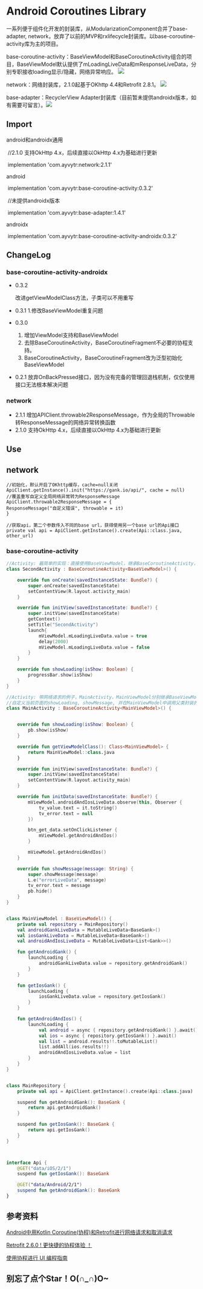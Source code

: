 # Android Coroutines Library 

一系列便于组件化开发的封装库，从ModularizationComponent合并了base-adapter, network，放弃了以前的MVP和rxlifecycle封装库。以base-coroutine-activity库为主的项目。



base-coroutine-activity：BaseViewModel和BaseCoroutineActivity组合的项目，BaseViewModel默认提供了mLoadingLiveData和mResponseLiveData，分别专职接收loading显示/隐藏，网络异常响应。 [![](https://img.shields.io/badge/jCenter-0.3.2-red.svg)](https://bintray.com/ayvytr/maven/base-coroutine-activity/_latestVersion)

network：网络封装库，2.1.0起基于OKhttp 4.4和Retrofit 2.8.1。 [![](https://img.shields.io/badge/jCenter-2.1.1-red.svg)](https://bintray.com/ayvytr/maven/network/_latestVersion)

base-adapter：RecyclerView Adapter封装库（目前暂未提供androidx版本，如有需要可留言）。[![](https://img.shields.io/badge/jCenter-1.4.1-red.svg)](https://bintray.com/ayvytr/maven/base-adapter/_latestVersion)





## Import

android和androidx通用

​	//2.1.0 支持OkHttp 4.x，后续直接以OkHttp 4.x为基础进行更新

​	implementation 'com.ayvytr:network:2.1.1'



android

​	implementation 'com.ayvytr:base-coroutine-activity:0.3.2'



​	//未提供androidx版本

​	implementation 'com.ayvytr:base-adapter:1.4.1'



androidx

​	implementation 'com.ayvytr:base-coroutine-activity-androidx:0.3.2'



## ChangeLog

### base-coroutine-activity-androidx
* 0.3.2
  
    改进getViewModelClass方法，子类可以不用重写
    
* 0.3.1
    1.修改BaseViewModel重复问题
    
* 0.3.0  
    1. 增加ViewModel支持和BaseViewModel
    2. 去除BaseCoroutineActivity，BaseCoroutineFragment不必要的协程支持。
    3. BaseCoroutineActivity，BaseCoroutineFragment改为泛型初始化BaseViewModel
    
* 0.2.1  放弃OnBackPressed接口，因为没有完备的管理回退栈机制，仅仅使用接口无法根本解决问题

### network

* 2.1.1  增加APIClient.throwable2ResponseMessage，作为全局的Throwable转ResponseMessage的网络异常转换函数
* 2.1.0  支持OkHttp 4.x，后续直接以OkHttp 4.x为基础进行更新



## Use

## network

```
//初始化，默认开启了OKhttp缓存，cache=null关闭
ApiClient.getInstance().init("https://gank.io/api/", cache = null)
//覆盖重写自定义全局网络异常转为ResponseMessage
ApiClient.throwable2ResponseMessage = {
ResponseMessage("自定义错误", throwable = it)
}

//获取api，第二个参数传入不同的base url，获得使用另一个base url的Api接口
private val api = ApiClient.getInstance().create(Api::class.java, other_url)

```



### base-coroutine-activity

```kotlin
//Activity: 最简单的实现：直接使用BaseViewModel，继承BaseCoroutineActivity，重写showLoading，自定义当前页面显示和隐藏loading的逻辑，简单加一个launch，显示loading，并延迟两秒隐藏loading。
class SecondActivity : BaseCoroutineActivity<BaseViewModel>() {

    override fun onCreate(savedInstanceState: Bundle?) {
        super.onCreate(savedInstanceState)
        setContentView(R.layout.activity_main)
    }

    override fun initView(savedInstanceState: Bundle?) {
        super.initView(savedInstanceState)
        getContext()
        setTitle("SecondActivity")
        launch{
            mViewModel.mLoadingLiveData.value = true
            delay(2000)
            mViewModel.mLoadingLiveData.value = false
        }
    }

    override fun showLoading(isShow: Boolean) {
        progressBar.show(isShow)
    }
}

```



```kotlin
//Activity: 带网络请求的例子，MainActivity，MainViewModel分别继承BaseViewModel，BaseCoroutineActivity，MainActivity传入泛型MainViewModel，重写getViewModelClass()，返回MainViewModel，自动初始化MainViewModel。
//自定义当前页面的showLoading, showMessage, 并在MainViewModel中调用父类封装的launchLoading进行网络请求，BaseViewModel自动发送显示/隐藏loading的通知，以及网络请求异常的通知。
class MainActivity : BaseCoroutineActivity<MainViewModel>() {


    override fun showLoading(isShow: Boolean) {
        pb.show(isShow)
    }

    override fun getViewModelClass(): Class<MainViewModel> {
        return MainViewModel::class.java
    }

    override fun initView(savedInstanceState: Bundle?) {
        super.initView(savedInstanceState)
        setContentView(R.layout.activity_main)
    }

    override fun initData(savedInstanceState: Bundle?) {
        mViewModel.androidAndIosLiveData.observe(this, Observer {
            tv_value.text = it.toString()
            tv_error.text = null
        })

        btn_get_data.setOnClickListener {
            mViewModel.getAndroidAndIos()
        }

        mViewModel.getAndroidAndIos()
    }

    override fun showMessage(message: String) {
        super.showMessage(message)
        L.e("errorLiveData", message)
        tv_error.text = message
        pb.hide()
    }
}


class MainViewModel : BaseViewModel() {
    private val repository = MainRepository()
    val androidGankLiveData = MutableLiveData<BaseGank>()
    val iosGankLiveData = MutableLiveData<BaseGank>()
    val androidAndIosLiveData = MutableLiveData<List<Gank>>()

    fun getAndroidGank() {
        launchLoading {
            androidGankLiveData.value = repository.getAndroidGank()
        }
    }

    fun getIosGank() {
        launchLoading {
            iosGankLiveData.value = repository.getIosGank()
        }
    }

    fun getAndroidAndIos() {
        launchLoading {
            val android = async { repository.getAndroidGank() }.await()
            val ios = async { repository.getIosGank() }.await()
            val list = android.results!!.toMutableList()
            list.addAll(ios.results!!)
            androidAndIosLiveData.value = list
        }
    }
}


class MainRepository {
    private val api = ApiClient.getInstance().create(Api::class.java)

    suspend fun getAndroidGank(): BaseGank {
        return api.getAndroidGank()
    }

    suspend fun getIosGank(): BaseGank {
        return api.getIosGank()
    }
}



interface Api {
    @GET("data/iOS/2/1")
    suspend fun getIosGank(): BaseGank

    @GET("data/Android/2/1")
    suspend fun getAndroidGank(): BaseGank
}
```






## 参考资料

[Android中用Kotlin Coroutine(协程)和Retrofit进行网络请求和取消请求](https://blog.csdn.net/huyongl1989/article/details/89456753)

[Retrofit 2.6.0 ! 更快捷的协程体验 ！](https://blog.csdn.net/sunluyao_/article/details/92799767)

[使用协程进行 UI 编程指南](https://github.com/hltj/kotlinx.coroutines-cn/blob/master/ui/coroutines-guide-ui.md)



## 别忘了点个Star！O(∩_∩)O~



